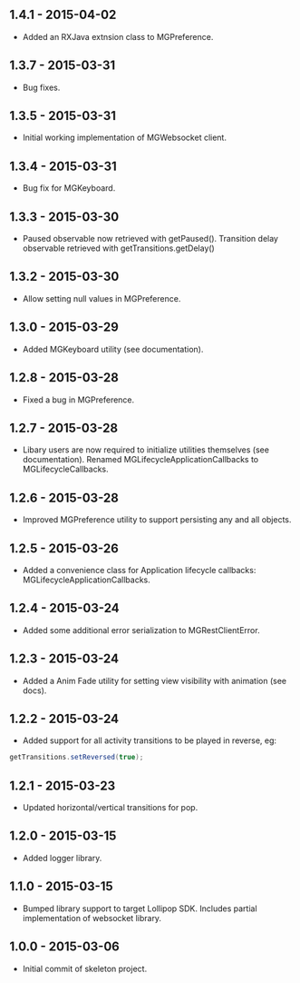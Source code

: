 ## 1.4.1 - 2015-04-02

- Added an RXJava extnsion class to MGPreference.

## 1.3.7 - 2015-03-31

- Bug fixes.

## 1.3.5 - 2015-03-31

- Initial working implementation of MGWebsocket client.

## 1.3.4 - 2015-03-31

- Bug fix for MGKeyboard.

## 1.3.3 - 2015-03-30

- Paused observable now retrieved with getPaused().  Transition delay observable retrieved with getTransitions.getDelay()

## 1.3.2 - 2015-03-30

- Allow setting null values in MGPreference.

## 1.3.0 - 2015-03-29

- Added MGKeyboard utility (see documentation).

## 1.2.8 - 2015-03-28

- Fixed a bug in MGPreference.

## 1.2.7 - 2015-03-28

- Libary users are now required to initialize utilities themselves (see documentation).  Renamed MGLifecycleApplicationCallbacks to MGLifecycleCallbacks.

## 1.2.6 - 2015-03-28

- Improved MGPreference utility to support persisting any and all objects.

## 1.2.5 - 2015-03-26

- Added a convenience class for Application lifecycle callbacks: MGLifecycleApplicationCallbacks.

## 1.2.4 - 2015-03-24

- Added some additional error serialization to MGRestClientError.

## 1.2.3 - 2015-03-24

- Added a Anim Fade utility for setting view visibility with animation (see docs).

## 1.2.2 - 2015-03-24

- Added support for all activity transitions to be played in reverse, eg:

```java
getTransitions.setReversed(true);
```

## 1.2.1 - 2015-03-23

- Updated horizontal/vertical transitions for pop.

## 1.2.0 - 2015-03-15

- Added logger library.

## 1.1.0 - 2015-03-15

- Bumped library support to target Lollipop SDK.  Includes partial implementation of websocket library.

## 1.0.0 - 2015-03-06

- Initial commit of skeleton project.
